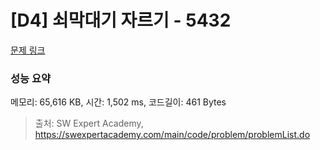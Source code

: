 # [D4] 쇠막대기 자르기 - 5432 

[문제 링크](https://swexpertacademy.com/main/code/problem/problemDetail.do?contestProbId=AWVl47b6DGMDFAXm) 

### 성능 요약

메모리: 65,616 KB, 시간: 1,502 ms, 코드길이: 461 Bytes



> 출처: SW Expert Academy, https://swexpertacademy.com/main/code/problem/problemList.do